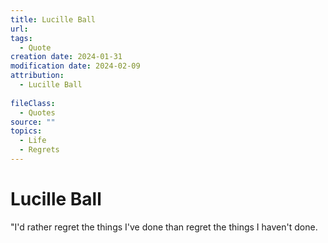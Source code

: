 ```yaml
---
title: Lucille Ball
url: 
tags:
  - Quote
creation date: 2024-01-31
modification date: 2024-02-09
attribution:
  - Lucille Ball
 
fileClass:
  - Quotes
source: ""
topics:
  - Life
  - Regrets
---
```


# Lucille Ball

"I'd rather regret the things I've done than regret the things I haven't done.
